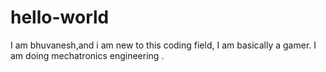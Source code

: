 # hello-world

I am bhuvanesh,and i am new to this coding field,
I am basically a gamer.
I am doing mechatronics engineering .
